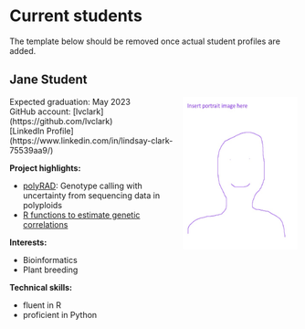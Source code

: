 # Current students

The template below should be removed once actual student profiles are added.

## Jane Student
<img align="right" src="portraits/example.jpg" width="200" height="267">
Expected graduation: May 2023<br>
GitHub account: [lvclark](https://github.com/lvclark)<br>
[LinkedIn Profile](https://www.linkedin.com/in/lindsay-clark-75539aa9/)

**Project highlights:**
* [polyRAD](https://github.com/lvclark/polyRAD): Genotype calling with
uncertainty from sequencing data in polyploids
* [R functions to estimate genetic correlations](https://github.com/lvclark/quant_gen)

**Interests:**
* Bioinformatics
* Plant breeding

**Technical skills:**
* fluent in R
* proficient in Python
